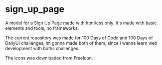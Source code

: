 # sign_up_page

A model for a Sign Up Page made with html/css only. It's made with basic elements and tools, no frameworks.

The current repository was made for 100 Days of Code and 100 Days of DailyUI challenges,
im gonna made both of them, since i wanna learn web development with boths challenges.

The icons was downloaded from FreeIcon.
